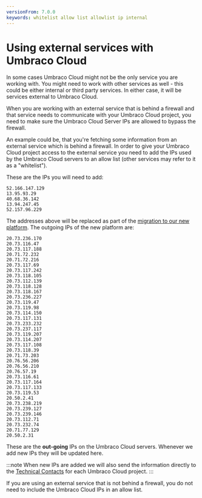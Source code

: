 ```yaml
---
versionFrom: 7.0.0
keywords: whitelist allow list allowlist ip internal
---
```


# Using external services with Umbraco Cloud

In some cases Umbraco Cloud might not be the only service you are working with. You might need to work with other services as well - this could be either internal or third party services. In either case, it will be services external to Umbraco Cloud.

When you are working with an external service that is behind a firewall and that service needs to communicate with your Umbraco Cloud project, you need to make sure the Umbraco Cloud Server IPs are allowed to bypass the firewall.

An example could be, that you're fetching some information from an external service which is behind a firewall. In order to give your Umbraco Cloud project access to the external service you need to add the IPs used by the Umbraco Cloud servers to an allow list (other services may refer to it as a "whitelist").

These are the IPs you will need to add:

```
52.166.147.129
13.95.93.29
40.68.36.142
13.94.247.45
52.157.96.229
```
The addresses above will be replaced as part of the [migration to our new platform](https://umbraco.com/blog/the-future-of-umbraco-cloud/). The outgoing IPs of the new platform are:
```
20.73.236.170
20.73.116.47
20.73.117.188
20.71.72.232
20.71.72.216
20.73.117.69
20.73.117.242
20.73.118.105
20.73.112.139
20.73.118.128
20.73.118.167
20.73.236.227
20.73.119.47
20.73.119.98
20.73.114.150
20.73.117.131
20.73.233.232
20.73.237.117
20.73.119.207
20.73.114.207
20.73.117.108
20.73.118.39
20.71.73.203
20.76.56.206
20.76.56.210
20.76.57.19
20.73.116.61
20.73.117.164
20.73.117.133
20.73.119.53
20.50.2.41
20.73.238.219
20.73.239.127
20.73.239.146
20.73.112.71
20.73.232.74
20.71.77.129
20.50.2.31
```

These are the **out-going** IPs on the Umbraco Cloud servers. Whenever we add new IPs they will be updated here.

:::note
When new IPs are added we will also send the information directly to the [Technical Contacts](../Team-Members/Technical-Contact.md) for each Umbraco Cloud project.
:::

If you are using an external service that is not behind a firewall, you do not need to include the Umbraco Cloud IPs in an allow list.
